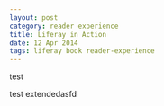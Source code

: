 ```yaml
---
layout: post
category: reader experience
title: Liferay in Action
date: 12 Apr 2014
tags: liferay book reader-experience
---
```


test


test extendedasfd